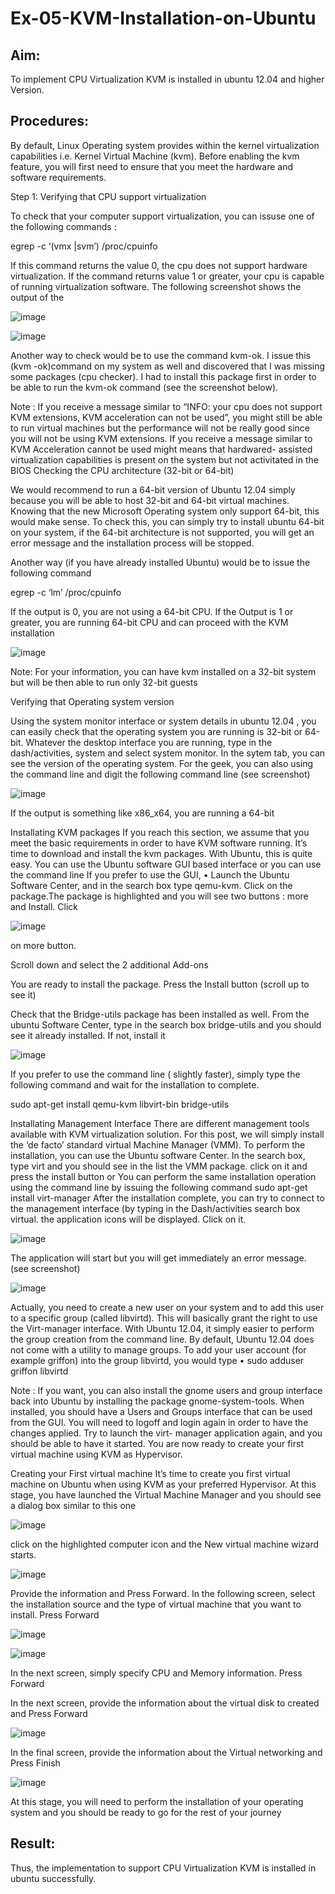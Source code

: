 # Ex-05-KVM-Installation-on-Ubuntu
## Aim:
To implement CPU Virtualization KVM is installed in ubuntu 12.04 and higher Version.

## Procedures:
By default, Linux Operating system provides within the kernel virtualization capabilities i.e. Kernel Virtual Machine (kvm). Before enabling the kvm feature, you will first need to ensure that you meet the hardware and software requirements.

Step 1: Verifying that CPU support virtualization

To check that your computer support virtualization, you can issuse one of the following commands :

egrep -c ‘(vmx |svm’) /proc/cpuinfo




If this command returns the value 0, the cpu does not support hardware virtualization. If the command returns value 1 or greater, your cpu is capable of running virtualization software. The following screenshot shows the output of the


![image](https://github.com/santhoshkumar24263/Ex-05-KVM-Installation-on-Ubuntu/assets/127171952/d86a010f-c598-43c5-9c14-1595b28424ac)



![image](https://github.com/santhoshkumar24263/Ex-05-KVM-Installation-on-Ubuntu/assets/127171952/81f3d4a7-2394-4c93-a368-5a5846f35ad6)


Another way to check would be to use the command kvm-ok.
I issue this (kvm -ok)command on my system as well and discovered that I was missing some packages (cpu checker). I had to install this package first in order to be able to run the kvm-ok command (see the screenshot below).
 

Note :
If you receive a message similar to “INFO: your cpu does not support KVM extensions, KVM acceleration can not be used”, you might still be able to run virtual machines but the performance will not be really good since you will not be using KVM extensions.
If you receive a message similar to KVM Acceleration cannot be used might means that hardwared- assisted virtualization capabilities is present on the system but not activitated in the BIOS
Checking the CPU architecture (32-bit or 64-bit)

We would recommend to run a 64-bit version of Ubuntu 12.04 simply because you will be able to host 32-bit and 64-bit virtual machines. Knowing that the new Microsoft Operating system only support 64-bit, this would make sense. To check this, you can simply try to install ubuntu 64-bit on your system, if the 64-bit architecture is not supported, you will get an error message and the installation process will be stopped.

Another way (if you have already installed Ubuntu) would be to issue the following command

egrep -c ‘lm’ /proc/cpuinfo

If the output is 0, you are not using a 64-bit CPU. If the Output is 1 or greater, you are running
64-bit CPU and can proceed with the KVM installation


![image](https://github.com/santhoshkumar24263/Ex-05-KVM-Installation-on-Ubuntu/assets/127171952/35eada96-7987-4ba8-9ecf-e3e688e8bbd9)



Note: For your information, you can have kvm installed on a 32-bit system but will be then able to run only 32-bit guests

Verifying that Operating system version

Using the system monitor interface or system details in ubuntu 12.04 , you can easily check that the operating system you are running is 32-bit or 64-bit. Whatever the desktop interface you are running, type in the dash/activities, system and select system monitor. In the sytem tab, you can see the version of the operating system.
For the geek, you can also using the command line and digit the following command line (see screenshot)


![image](https://github.com/santhoshkumar24263/Ex-05-KVM-Installation-on-Ubuntu/assets/127171952/ad22408b-f6c4-455e-9700-d8cfc5581071)



If the output is something like x86_x64, you are running a 64-bit
 
Installating KVM packages
If you reach this section, we assume that you meet the basic requirements in order to have KVM software running. It’s time to download and install the kvm packages. With Ubuntu, this is quite easy. You can use the Ubuntu software GUI based interface or you can use the command line
If you prefer to use the GUI,
•	Launch the Ubuntu Software Center, and in the search box type qemu-kvm. Click on the package.The package is highlighted and you will see two buttons : more and Install. Click



![image](https://github.com/santhoshkumar24263/Ex-05-KVM-Installation-on-Ubuntu/assets/127171952/0b2a500d-e929-4e45-91b5-eaeb5c62eb53)



on more button.



Scroll down and select the 2 additional Add-ons

You are ready to install the package. Press the Install button (scroll up to see it)

Check that the Bridge-utils package has been installed as well. From the ubuntu Software Center, type in the search box bridge-utils and you should see it already installed. If not, install it


![image](https://github.com/santhoshkumar24263/Ex-05-KVM-Installation-on-Ubuntu/assets/127171952/2aeef932-8a9e-4544-aeff-7317a916cec5)

 
 
If you prefer to use the command line ( slightly faster), simply type the following command and wait for the installation to complete.

sudo apt-get install qemu-kvm libvirt-bin bridge-utils

Installating Management Interface
There are different management tools available with KVM virtualization solution. For this post, we will simply install the ‘de facto’ standard virtual Machine Manager (VMM). To perform the installation, you can use the Ubuntu software Center. In the search box, type virt and you should see in the list the VMM package. click on it and press the install button
or
You can perform the same installation operation using the command line by issuing the following command
sudo apt-get install virt-manager
After the installation complete, you can try to connect to the management interface (by typing in the Dash/activities search box virtual. the application icons will be displayed. Click on it.
 


![image](https://github.com/santhoshkumar24263/Ex-05-KVM-Installation-on-Ubuntu/assets/127171952/a3dd3514-b59a-4807-92c3-ea53fcbbe17f)

 

The application will start but you will get immediately an error message. (see screenshot)


![image](https://github.com/santhoshkumar24263/Ex-05-KVM-Installation-on-Ubuntu/assets/127171952/253a7019-6e23-47dd-83e6-6262dbc468b9)



Actually, you need to create a new user on your system and to add this user to a specific group (called libvirtd). This will basically grant the right to use the Virt-manager interface. With Ubuntu 12.04, it simply easier to perform the group creation from the command line. By default, Ubuntu
12.04 does not come with a utility to manage groups.
To add your user account (for example griffon) into the group libvirtd, you would type
•	sudo adduser griffon libvirtd
 
Note : If you want, you can also install the gnome users and group interface back into Ubuntu by installing the package gnome-system-tools. When installed, you should have a Users and Groups interface that can be used from the GUI.
You will need to logoff and login again in order to have the changes applied. Try to launch the virt- manager application again, and you should be able to have it started. You are now ready to create your first virtual machine using KVM as Hypervisor.

Creating your First virtual machine
It’s time to create you first virtual machine on Ubuntu when using KVM as your preferred Hypervisor. At this stage, you have launched the Virtual Machine Manager and you should see a dialog box similar to this one

![image](https://github.com/santhoshkumar24263/Ex-05-KVM-Installation-on-Ubuntu/assets/127171952/c476549f-4430-42a6-9380-97e5508b7269)


click on the highlighted computer icon and the New virtual machine wizard starts.

![image](https://github.com/santhoshkumar24263/Ex-05-KVM-Installation-on-Ubuntu/assets/127171952/aa481442-160e-4f0a-8bd3-4757f3543a9b)


 
Provide the information and Press Forward.
In the following screen, select the installation source and the type of virtual machine that you want to install. Press Forward

![image](https://github.com/santhoshkumar24263/Ex-05-KVM-Installation-on-Ubuntu/assets/127171952/33e2f491-4226-4ba9-92ce-94f15ce89861)



![image](https://github.com/santhoshkumar24263/Ex-05-KVM-Installation-on-Ubuntu/assets/127171952/985af212-08d4-42ab-ab18-6fbbcda2eb67)



In the next screen, simply specify CPU and Memory information. Press Forward

 
In the next screen, provide the information about the virtual disk to created and Press Forward


![image](https://github.com/santhoshkumar24263/Ex-05-KVM-Installation-on-Ubuntu/assets/127171952/5f044b66-78c2-4824-b86b-9247593aac52)


In the final screen, provide the information about the Virtual networking and Press Finish


![image](https://github.com/santhoshkumar24263/Ex-05-KVM-Installation-on-Ubuntu/assets/127171952/fcb2d0ce-2d5a-4bd1-a575-53cadaa4d6b2)



At this stage, you will need to perform the installation of your operating system and you should be ready to go for the rest of your journey

## Result:
Thus, the implementation to support CPU Virtualization KVM is installed in ubuntu
successfully.
